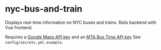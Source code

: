 # nyc-bus-and-train 

Displays real-time information on NYC buses and trains.  Rails backend with Vue frontend.

Requires a [Google Maps API key](https://developers.google.com/maps/documentation/javascript/get-api-key) and an [MTA Bus Time API key](http://bustime.mta.info/wiki/Developers/Index) See `config/secrets.yml.example`.
